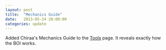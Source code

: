 ```yaml
---
layout: post
title:  "Mechanics Guide"
date:   2013-05-24 20:00:00
categories: update
---
```


Added Chiraa's Mechanics Guide to the [Tools](/tools) page. It reveals exactly how the BOI works. 